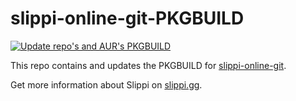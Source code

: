 # slippi-online-git-PKGBUILD

[![Update repo's and AUR's PKGBUILD](https://github.com/HamletDuFromage/slippi-online-git-PKGBUILD/actions/workflows/update_repos.yml/badge.svg)](https://github.com/HamletDuFromage/slippi-online-git-PKGBUILD/actions/workflows/update_repos.yml)

This repo contains and updates the PKGBUILD for [slippi-online-git](https://aur.archlinux.org/packages/slippi-online-git/).

Get more information about Slippi on [slippi.gg](https://slippi.gg/).
